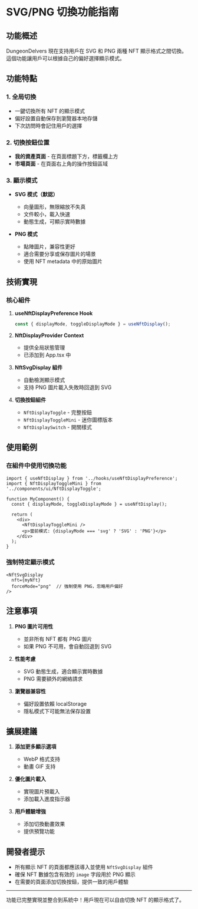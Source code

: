 # SVG/PNG 切換功能指南

## 功能概述

DungeonDelvers 現在支持用戶在 SVG 和 PNG 兩種 NFT 顯示格式之間切換。這個功能讓用戶可以根據自己的偏好選擇顯示模式。

## 功能特點

### 1. 全局切換
- 一鍵切換所有 NFT 的顯示模式
- 偏好設置自動保存到瀏覽器本地存儲
- 下次訪問時會記住用戶的選擇

### 2. 切換按鈕位置
- **我的資產頁面** - 在頁面標題下方，標籤欄上方
- **市場頁面** - 在頁面右上角的操作按鈕區域

### 3. 顯示模式
- **SVG 模式（默認）**
  - 向量圖形，無限縮放不失真
  - 文件較小，載入快速
  - 動態生成，可顯示實時數據

- **PNG 模式**
  - 點陣圖片，兼容性更好
  - 適合需要分享或保存圖片的場景
  - 使用 NFT metadata 中的原始圖片

## 技術實現

### 核心組件

1. **useNftDisplayPreference Hook**
   ```typescript
   const { displayMode, toggleDisplayMode } = useNftDisplay();
   ```

2. **NftDisplayProvider Context**
   - 提供全局狀態管理
   - 已添加到 App.tsx 中

3. **NftSvgDisplay 組件**
   - 自動檢測顯示模式
   - 支持 PNG 圖片載入失敗時回退到 SVG

4. **切換按鈕組件**
   - `NftDisplayToggle` - 完整按鈕
   - `NftDisplayToggleMini` - 迷你圖標版本
   - `NftDisplaySwitch` - 開關樣式

## 使用範例

### 在組件中使用切換功能
```tsx
import { useNftDisplay } from '../hooks/useNftDisplayPreference';
import { NftDisplayToggleMini } from '../components/ui/NftDisplayToggle';

function MyComponent() {
  const { displayMode, toggleDisplayMode } = useNftDisplay();
  
  return (
    <div>
      <NftDisplayToggleMini />
      <p>當前模式: {displayMode === 'svg' ? 'SVG' : 'PNG'}</p>
    </div>
  );
}
```

### 強制特定顯示模式
```tsx
<NftSvgDisplay 
  nft={myNft} 
  forceMode="png"  // 強制使用 PNG，忽略用戶偏好
/>
```

## 注意事項

1. **PNG 圖片可用性**
   - 並非所有 NFT 都有 PNG 圖片
   - 如果 PNG 不可用，會自動回退到 SVG

2. **性能考慮**
   - SVG 動態生成，適合顯示實時數據
   - PNG 需要額外的網絡請求

3. **瀏覽器兼容性**
   - 偏好設置依賴 localStorage
   - 隱私模式下可能無法保存設置

## 擴展建議

1. **添加更多顯示選項**
   - WebP 格式支持
   - 動畫 GIF 支持

2. **優化圖片載入**
   - 實現圖片預載入
   - 添加載入進度指示器

3. **用戶體驗增強**
   - 添加切換動畫效果
   - 提供預覽功能

## 開發者提示

- 所有顯示 NFT 的頁面都應該導入並使用 `NftSvgDisplay` 組件
- 確保 NFT 數據包含有效的 `image` 字段用於 PNG 顯示
- 在需要的頁面添加切換按鈕，提供一致的用戶體驗

---

功能已完整實現並整合到系統中！用戶現在可以自由切換 NFT 的顯示格式了。